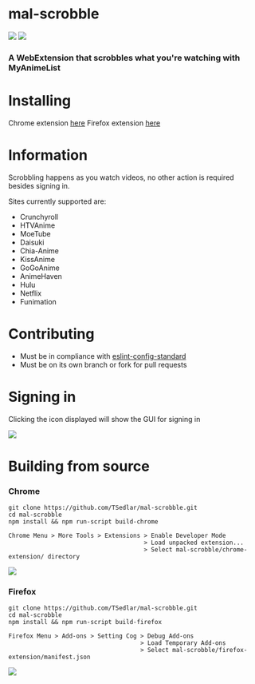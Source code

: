 # mal-scrobble
![](https://img.shields.io/github/license/mashape/apistatus.svg)
![](https://travis-ci.org/TSedlar/mal-scrobble.svg)

### A WebExtension that scrobbles what you're watching with MyAnimeList

# Installing
Chrome extension [here](https://chrome.google.com/webstore/detail/mal-scrobble/njndiiinbnllinmdoifoffmkfgkflffp)
Firefox extension [here](https://addons.mozilla.org/en-US/firefox/addon/mal-scrobble/)

# Information

Scrobbling happens as you watch videos, no other action is required besides signing in.

Sites currently supported are:
* Crunchyroll
* HTVAnime
* MoeTube
* Daisuki
* Chia-Anime
* KissAnime
* GoGoAnime
* AnimeHaven
* Hulu
* Netflix
* Funimation

# Contributing
* Must be in compliance with [eslint-config-standard](https://github.com/feross/eslint-config-standard)
* Must be on its own branch or fork for pull requests

# Signing in
Clicking the icon displayed will show the GUI for signing in

![](https://i.imgur.com/rZEKNgp.png)

# Building from source
### Chrome
```
git clone https://github.com/TSedlar/mal-scrobble.git
cd mal-scrobble
npm install && npm run-script build-chrome
```
```
Chrome Menu > More Tools > Extensions > Enable Developer Mode
                                      > Load unpacked extension...
                                      > Select mal-scrobble/chrome-extension/ directory
```
![](https://i.imgur.com/dL60W9x.png)
### Firefox
```
git clone https://github.com/TSedlar/mal-scrobble.git
cd mal-scrobble
npm install && npm run-script build-firefox
```
```
Firefox Menu > Add-ons > Setting Cog > Debug Add-ons
                                     > Load Temporary Add-ons
                                     > Select mal-scrobble/firefox-extension/manifest.json
```
![](https://i.imgur.com/yQkBETn.png)
